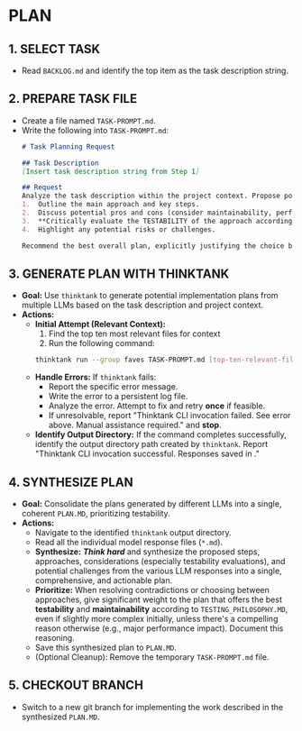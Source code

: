 # PLAN

## 1. SELECT TASK
- Read `BACKLOG.md` and identify the top item as the task description string.

## 2. PREPARE TASK FILE
- Create a file named `TASK-PROMPT.md`.
- Write the following into `TASK-PROMPT.md`:
    ```markdown
    # Task Planning Request

    ## Task Description
    [Insert task description string from Step 1]

    ## Request
    Analyze the task description within the project context. Propose potential implementation plans. For each plan:
    1.  Outline the main approach and key steps.
    2.  Discuss potential pros and cons (consider maintainability, performance, alignment with existing code).
    3.  **Critically evaluate the TESTABILITY of the approach according to TESTING_PHILOSOPHY.MD.** How easily can this approach be tested with simple, reliable tests, minimizing mocks?
    4.  Highlight any potential risks or challenges.

    Recommend the best overall plan, explicitly justifying the choice based on requirements, project standards, and **prioritizing long-term maintainability and testability.**
    ```

## 3. GENERATE PLAN WITH THINKTANK
- **Goal:** Use `thinktank` to generate potential implementation plans from multiple LLMs based on the task description and project context.
- **Actions:**
    - **Initial Attempt (Relevant Context):** 
        1. Find the top ten most relevant files for context
        2. Run the following command:
        ```bash
        thinktank run --group faves TASK-PROMPT.md [top-ten-relevant-files]
        ```
    - **Handle Errors:** If `thinktank` fails:
        - Report the specific error message.
        - Write the error to a persistent log file.
        - Analyze the error. Attempt to fix and retry **once** if feasible.
        - If unresolvable, report "Thinktank CLI invocation failed. See error above. Manual assistance required." and **stop**.
    - **Identify Output Directory:** If the command completes successfully, identify the output directory path created by `thinktank`. Report "Thinktank CLI invocation successful. Responses saved in <output-directory-path>."

## 4. SYNTHESIZE PLAN
- **Goal:** Consolidate the plans generated by different LLMs into a single, coherent `PLAN.MD`, prioritizing testability.
- **Actions:**
    - Navigate to the identified `thinktank` output directory.
    - Read all the individual model response files (`*.md`).
    - **Synthesize:** ***Think hard*** and synthesize the proposed steps, approaches, considerations (especially testability evaluations), and potential challenges from the various LLM responses into a single, comprehensive, and actionable plan.
    - **Prioritize:** When resolving contradictions or choosing between approaches, give significant weight to the plan that offers the best **testability** and **maintainability** according to `TESTING_PHILOSOPHY.MD`, even if slightly more complex initially, unless there's a compelling reason otherwise (e.g., major performance impact). Document this reasoning.
    - Save this synthesized plan to `PLAN.MD`.
    - (Optional Cleanup): Remove the temporary `TASK-PROMPT.md` file.

## 5. CHECKOUT BRANCH
- Switch to a new git branch for implementing the work described in the synthesized `PLAN.MD`.
